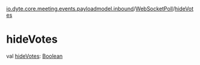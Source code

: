 [io.dyte.core.meeting.events.payloadmodel.inbound](../index.md)/[WebSocketPoll](index.md)/[hideVotes](hide-votes.md)

# hideVotes


val [hideVotes](hide-votes.md): [Boolean](https://kotlinlang.org/api/latest/jvm/stdlib/kotlin/-boolean/index.html)
